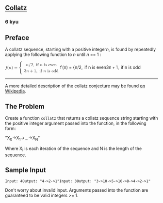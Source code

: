 <h2><a href=https://www.codewars.com/kata/5286b2e162056fd0cb000c20/train/javascript target="_blank">Collatz</a></h2><h3>6 kyu</h3><h2 id="preface">Preface</h2><p>A collatz sequence, starting with a positive integer<i>n</i>, is found by repeatedly applying the following function to <i>n</i> until <i>n</i> == 1 :</p><p><span class="katex"><span class="katex-mathml"><math xmlns="http://www.w3.org/1998/Math/MathML"><mrow><mi>f</mi><mo stretchy="false">(</mo><mi>n</mi><mo stretchy="false">)</mo><mo>=</mo><mrow><mo fence="true">{</mo><mtable rowspacing="0.36em"><mtr><mtd><mstyle displaystyle="false" scriptlevel="0"><mrow><mi>n</mi><mi mathvariant="normal">/</mi><mn>2</mn><mo separator="true">,</mo><mrow><mtext>&nbsp;if&nbsp;</mtext><mstyle displaystyle="false" scriptlevel="0"><mi>n</mi></mstyle><mtext>&nbsp;is&nbsp;even</mtext></mrow></mrow></mstyle></mtd></mtr><mtr><mtd><mstyle displaystyle="false" scriptlevel="0"><mrow><mn>3</mn><mi>n</mi><mo>+</mo><mn>1</mn><mo separator="true">,</mo><mrow><mtext>&nbsp;if&nbsp;</mtext><mstyle displaystyle="false" scriptlevel="0"><mi>n</mi></mstyle><mtext>&nbsp;is&nbsp;odd</mtext></mrow></mrow></mstyle></mtd></mtr></mtable></mrow></mrow>f(n) = \begin{cases} n/2,   \text{  if $n$ is even} \\ 3n+1,  \text{  if $n$ is odd} \end{cases}</math></span><span aria-hidden="true" class="katex-html"><span class="base"><span style="height:1em;vertical-align:-0.25em;" class="strut"></span><span style="margin-right:0.10764em;" class="mord mathnormal">f</span><span class="mopen">(</span><span class="mord mathnormal">n</span><span class="mclose">)</span><span style="margin-right:0.2778em;" class="mspace"></span><span class="mrel">=</span><span style="margin-right:0.2778em;" class="mspace"></span></span><span class="base"><span style="height:3em;vertical-align:-1.25em;" class="strut"></span><span class="minner"><span style="top:0em;" class="mopen delimcenter"><span class="delimsizing size4">{</span></span><span class="mord"><span class="mtable"><span class="col-align-l"><span class="vlist-t vlist-t2"><span class="vlist-r"><span style="height:1.69em;" class="vlist"><span style="top:-3.69em;"><span style="height:3.008em;" class="pstrut"></span><span class="mord"><span class="mord mathnormal">n</span><span class="mord">/2</span><span class="mpunct">,</span><span style="margin-right:0.1667em;" class="mspace"></span><span class="mord text"><span class="mord">&nbsp;if&nbsp;</span><span class="mord mathnormal">n</span><span class="mord">&nbsp;is&nbsp;even</span></span></span></span><span style="top:-2.25em;"><span style="height:3.008em;" class="pstrut"></span><span class="mord"><span class="mord">3</span><span class="mord mathnormal">n</span><span style="margin-right:0.2222em;" class="mspace"></span><span class="mbin">+</span><span style="margin-right:0.2222em;" class="mspace"></span><span class="mord">1</span><span class="mpunct">,</span><span style="margin-right:0.1667em;" class="mspace"></span><span class="mord text"><span class="mord">&nbsp;if&nbsp;</span><span class="mord mathnormal">n</span><span class="mord">&nbsp;is&nbsp;odd</span></span></span></span></span><span class="vlist-s">​</span></span><span class="vlist-r"><span style="height:1.19em;" class="vlist"><span></span></span></span></span></span></span></span><span class="mclose nulldelimiter"></span></span></span></span></span></p><hr><p>A more detailed description of the collatz conjecture may be found <a href="http://en.wikipedia.org/wiki/Collatz_conjecture" data-turbolinks="false" target="_blank">on Wikipedia</a>.</p><h2 id="the-problem">The Problem</h2><p>Create a function <code>collatz</code> that returns a collatz sequence string starting with the positive integer argument passed into the function, in the following form:</p><p>"X<sub>0</sub>-&gt;X<sub>1</sub>-&gt;...-&gt;X<sub>N</sub>"</p><p>Where X<sub>i</sub> is each iteration of the sequence and N is the length of the sequence.</p><h2 id="sample-input">Sample Input</h2><pre><code>Input: 4Output: "4-&gt;2-&gt;1"Input: 3Output: "3-&gt;10-&gt;5-&gt;16-&gt;8-&gt;4-&gt;2-&gt;1"</code></pre><p>Don't worry about invalid input. Arguments passed into the function are guaranteed to be valid integers &gt;= 1.</p>